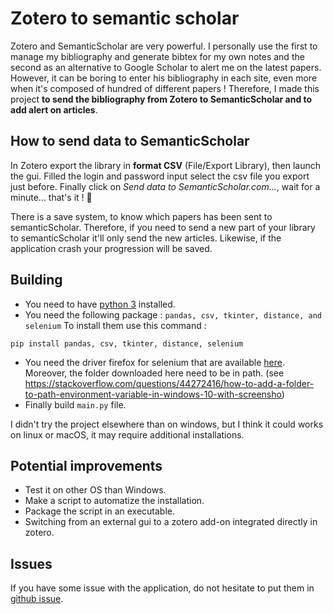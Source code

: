 # Zotero to semantic scholar

Zotero and SemanticScholar are very powerful. I personally use the first to manage my bibliography and generate bibtex for my own notes and the second as an alternative to Google Scholar to alert me on the latest papers. 
However, it can be boring to enter his bibliography in each site, even more when it's composed of hundred of different papers ! Therefore, I made this project __to send the bibliography from Zotero to SemanticScholar and to add alert on articles__.

## How to send data to SemanticScholar

In Zotero export the library in __format CSV__ (File/Export Library), then launch the gui. Filled the login and password input select the csv file you export just before. Finally click on _Send data to SemanticScholar.com..._, wait for a minute... that's it ! 🙂 

There is a save system, to know which papers has been sent to semanticScholar. Therefore, if you need to send a new part of your library to semanticScholar it'll only send the new articles. Likewise, if the application crash your progression will be saved.

## Building

- You need to have [python 3](https://www.python.org/downloads/) installed.
- You need the following package : `pandas, csv, tkinter, distance, and selenium`
To install them use this command :
```
pip install pandas, csv, tkinter, distance, selenium
```
- You need the driver firefox for selenium that are available [here](https://github.com/mozilla/geckodriver/releases). Moreover, the folder downloaded here need to be in path. (see https://stackoverflow.com/questions/44272416/how-to-add-a-folder-to-path-environment-variable-in-windows-10-with-screensho) 
- Finally build `main.py` file.

I didn't try the project elsewhere than on windows, but I think it could works on linux or macOS, it may require additional installations.

## Potential improvements

- Test it on other OS than Windows.
- Make a script to automatize the installation.
- Package the script in an executable.
- Switching from an external gui to a zotero add-on integrated directly in zotero.

## Issues

If you have some issue with the application, do not hesitate to put them in [github issue](https://github.com/davidAlgis/zotero2SemanticScholar/issues).

